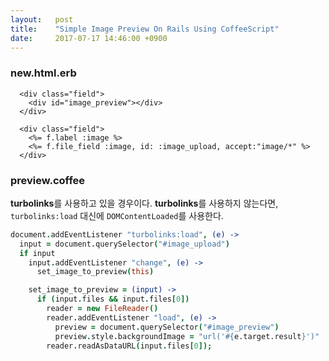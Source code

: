 ```yaml
---
layout:   post
title:    "Simple Image Preview On Rails Using CoffeeScript"
date:     2017-07-17 14:46:00 +0900
---
```


### new.html.erb

```erb
  <div class="field">
    <div id="image_preview"></div>
  </div>

  <div class="field">
    <%= f.label :image %>
    <%= f.file_field :image, id: :image_upload, accept:"image/*" %>
  </div>
```

### preview.coffee

**turbolinks**를 사용하고 있을 경우이다. **turbolinks**를 사용하지 않는다면, `turbolinks:load` 대신에 `DOMContentLoaded`를 사용한다.

```coffee
document.addEventListener "turbolinks:load", (e) -> 
  input = document.querySelector("#image_upload")
  if input
    input.addEventListener "change", (e) ->
      set_image_to_preview(this)

    set_image_to_preview = (input) ->
      if (input.files && input.files[0])
        reader = new FileReader()
        reader.addEventListener "load", (e) ->
          preview = document.querySelector("#image_preview")
          preview.style.backgroundImage = "url('#{e.target.result}')"
        reader.readAsDataURL(input.files[0]);
```

